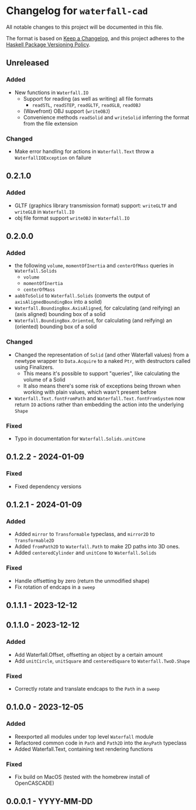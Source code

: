 # Changelog for `waterfall-cad`

All notable changes to this project will be documented in this file.

The format is based on [Keep a Changelog](https://keepachangelog.com/en/1.0.0/),
and this project adheres to the
[Haskell Package Versioning Policy](https://pvp.haskell.org/).


## Unreleased

### Added 
- New functions in `Waterfall.IO`
    - Support for reading (as well as writing) all file formats
        - `readSTL`, `readSTEP`, `readGLTF`, `readGLB`, `readOBJ`
    - (Wavefront) OBJ support (`writeOBJ`)
    - Convenience methods `readSolid` and `writeSolid` inferring the format from the file extension

### Changed

- Make error handling for actions in `Waterfall.Text` throw a `WaterfallIOException` on failure
## 0.2.1.0

### Added

- GLTF (graphics library transmission format) support: `writeGLTF` and `writeGLB` in `Waterfall.IO`
- obj file format support `writeOBJ` in `Waterfall.IO`

## 0.2.0.0

### Added 

- the following `volume`, `momentOfInertia` and `centerOfMass` queries in `Waterfall.Solids`
    - `volume`
    - `momentOfInertia`
    - `centerOfMass`
- `aabbToSolid` to `Waterfall.Solids` (converts the output of `axisAlignedBoundingBox` into a solid)
- `Waterfall.BoundingBox.AxisAligned`, for calculating (and reifying) an (axis aligned) bounding box of a solid 
- `Waterfall.BoundingBox.Oriented`, for calculating (and reifying) an (oriented) bounding box of a solid 

### Changed 

- Changed the representation of `Solid` (and other Waterfall values) from a newtype wrapper to `Data.Acquire` to a naked `Ptr`, with destructors called using Finalizers.
    - This means it's possible to support "queries", like calculating the volume of a Solid
    - It also means there's some risk of exceptions being thrown when working with plain values, which wasn't present before
- `Waterfall.Text.fontFromPath` and `Waterfall.Text.fontFromSystem` now return `IO` actions rather than embedding the action into the underlying `Shape`

### Fixed

- Typo in documentation for `Waterfall.Solids.unitCone` 

## 0.1.2.2 - 2024-01-09 

### Fixed

- Fixed dependency versions

## 0.1.2.1 - 2024-01-09 

### Added

- Added `mirror` to `Transformable` typeclass, and `mirror2D` to `Transformable2D`
- Added `fromPath2D` to `Waterfall.Path` to make 2D paths into 3D ones.
- Added `centeredCylinder` and `unitCone` to `Waterfall.Solids`

### Fixed

- Handle offsetting by zero (return the unmodified shape)
- Fix rotation of endcaps in a `sweep`

## 0.1.1.1 - 2023-12-12 

## 0.1.1.0 - 2023-12-12 

### Added 

- Add Waterfall.Offset, offsetting an object by a certain amount
- Add `unitCircle`, `unitSquare` and `centeredSquare` to `Waterfall.TwoD.Shape`

### Fixed

- Correctly rotate and translate endcaps to the `Path` in a `sweep`

## 0.1.0.0 - 2023-12-05 

### Added

- Reexported all modules under top level `Waterfall` module
- Refactored common code in `Path` and `Path2D` into the `AnyPath` typeclass
- Added Waterfall.Text, containing text rendering functions

### Fixed

- Fix build on MacOS (tested with the homebrew install of OpenCASCADE)


## 0.0.0.1 - YYYY-MM-DD
